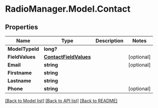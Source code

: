 # RadioManager.Model.Contact
## Properties

Name | Type | Description | Notes
------------ | ------------- | ------------- | -------------
**ModelTypeId** | **long?** |  | 
**FieldValues** | [**ContactFieldValues**](ContactFieldValues.md) |  | [optional] 
**Email** | **string** |  | [optional] 
**Firstname** | **string** |  | 
**Lastname** | **string** |  | 
**Phone** | **string** |  | [optional] 

[[Back to Model list]](../README.md#documentation-for-models) [[Back to API list]](../README.md#documentation-for-api-endpoints) [[Back to README]](../README.md)

